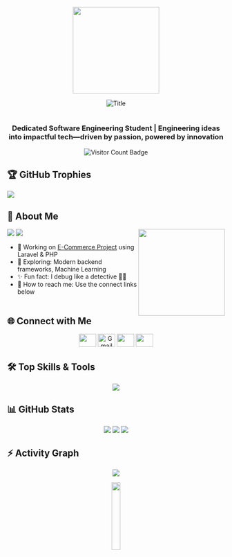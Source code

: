 <p align="center">
  <img src="https://media.giphy.com/media/Ruk8jOQDYBXyHhQ6iU/giphy.gif?cid=790b76111b5vir6oyq3fkbavxz6hzj9dwvvtn94ngh96y6yu&ep=v1_gifs_search&rid=giphy.gif&ct=g" height="200" />
</p>

<div align="center">
  <img src="https://readme-typing-svg.herokuapp.com?font=Architects+Daughter&color=%71bfde&size=30&center=true&vCenter=true&height=60&width=600&lines=Hey+there!+I'm+Ashan+Vimodh;Welcome+to+my+GitHub+space!;Happy+to+see+you+here+👨‍💻✨" alt="Title"></img>
</div>

<h1></h1>
<h3 align="center">Dedicated Software Engineering Student | Engineering ideas into impactful tech—driven by passion, powered by innovation</h3>

<p align="center">
  <img src="https://komarev.com/ghpvc/?username=HarshaFdo&label=Profile%20Visitors&color=ff6347&style=flat" alt="Visitor Count Badge" />
</p>

## 🏆 GitHub Trophies
![](https://github-profile-trophy.vercel.app/?username=HarshaFdo&theme=gruvbox&no-frame=false&no-bg=false&margin-w=4)

## 💫 About Me
<picture>
  <img align="right" src="https://i.pinimg.com/736x/6d/cd/36/6dcd3671b80731bfe80c5852717f7860.jpg" width="200px"/>
</picture>

<p align="left">
  <img src="https://img.shields.io/badge/Focus-FullStack%20Development-dodgerblue" />
  <img src="https://img.shields.io/badge/Languages-English-dodgerblue" />
</p>

- 🔭 Working on [E-Commerce Project](https://github.com/HarshaFdo/E-Commerce_Project.git) using Laravel & PHP  
- 🌱 Exploring: Modern backend frameworks, Machine Learning   
- ✨ Fun fact: I debug like a detective 🕵️‍♂️  
- 📧 How to reach me: Use the connect links below
<br><br>

## 🌐 Connect with Me
<p align="center">
  <a href="https://linkedin.com/in/harshafdo/"><img src="https://raw.githubusercontent.com/rahuldkjain/github-profile-readme-generator/master/src/images/icons/Social/linked-in-alt.svg" height="30" width="40" /></a>
  <a href="mailto:fernando.harsha2016@gmail.com"><img src="https://cdn.jsdelivr.net/npm/simple-icons@v5/icons/gmail.svg?color=ffffff" height="30" width="40" title="Gmail" /></a>
  <a href="https://fb.com/harsha.fernando.520900"><img src="https://raw.githubusercontent.com/rahuldkjain/github-profile-readme-generator/master/src/images/icons/Social/facebook.svg" height="30" width="40" /></a>
  <a href="https://instagram.com/harsha_fernando__"><img src="https://raw.githubusercontent.com/rahuldkjain/github-profile-readme-generator/master/src/images/icons/Social/instagram.svg" height="30" width="40" /></a>
</p>

## 🛠️ Top Skills & Tools
<p align="center">
  <img src="https://skillicons.dev/icons?i=javascript,python,php,ts,c,nextjs,nodejs,react,django,dotnet,laravel,bootstrap,html,css,tailwind,mysql,sqlite,postgresql,firebase,figma,git,linux,vscode,androidstudio" />
</p>

## 📊 GitHub Stats
<p align="center">
  <img src="https://github-readme-stats.vercel.app/api?username=HarshaFdo&show_icons=true&theme=radical&hide_border=true" />
  <img src="https://github-readme-stats.vercel.app/api/top-langs/?username=HarshaFdo&layout=compact&theme=radical&hide_border=true" />
  <img src="https://github-readme-streak-stats.herokuapp.com?user=HarshaFdo&theme=radical&hide_border=true" />
</p>

## ⚡ Activity Graph
<div align="center">
  <img src="https://github-readme-activity-graph.vercel.app/graph?username=HarshaFdo&bg_color=000000&color=ff6347&line=63f7f7&point=ffffff&area=true&hide_border=true" />
</div>

<p align="center">
  <img src="https://media.giphy.com/media/jpVnC65DmYeyRL4LHS/giphy.gif" width="20%">
</p>
